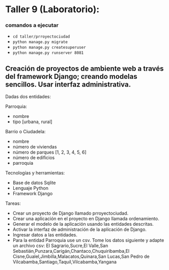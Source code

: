 # Taller 9 (Laboratorio): 
### comandos a ejecutar
- `cd taller/prroyectociudad`
- `python manage.py migrate`
- `python manage.py createsuperuser`
- `python manage.py runserver 8081`

## Creación de proyectos de ambiente web a través del framework Django; creando modelas sencillos. Usar interfaz administrativa.

Dadas dos entidades:

Parroquia:

- nombre
- tipo [urbana, rural] 

Barrio o Ciudadela:

- nombre 
- número de viviendas 
- número de parques [1, 2, 3, 4, 5, 6]
- número de edificios 
- parroquia

Tecnologías y herramientas:

- Base de datos Sqlite
- Lenguaje Python
- Framework Django 

Tareas:

- Crear un proyecto de Django llamado prroyectociudad.
- Crear una aplicación en el proyecto en Django llamada ordenamiento.
- Generar el modelo de la aplicación usando las entidades descritas.
- Activar la interfaz de administración de la aplicación de Django.
- Ingresar datos a las entidades.
- Para la entidad Parroquia use un csv. Tome los datos siguiente y adapte un archivo csv: El Sagrario,Sucre,El Valle,San Sebastián,Punzara,Carigán,Chantaco,Chuquiribamba,El Cisne,Gualel,Jimbilla,Malacatos,Quinara,San Lucas,San Pedro de Vilcabamba,Santiago,Taquil,Vilcabamba,Yangana
